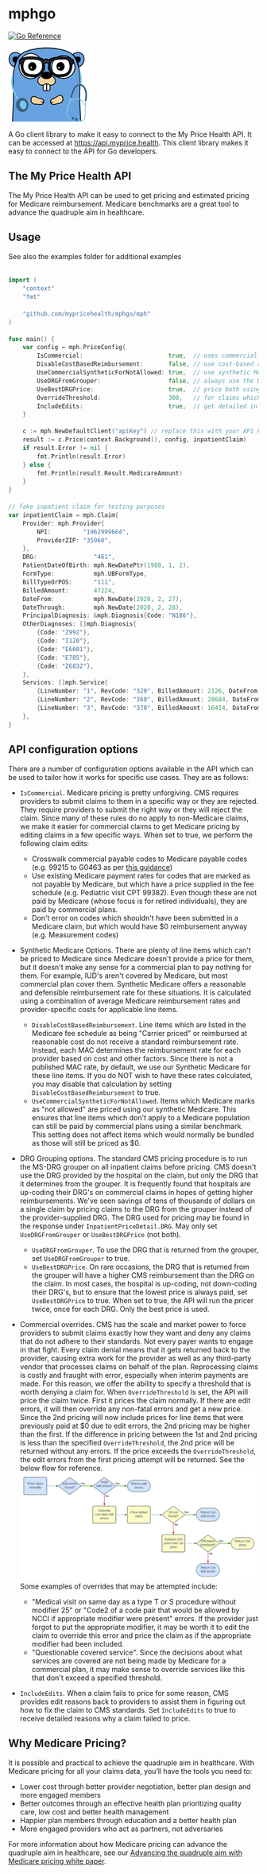 # mphgo

[![Go Reference](https://pkg.go.dev/badge/github.com/mypricehealth/mphgo.svg)](https://pkg.go.dev/github.com/mypricehealth/mphgo)

<img src="https://raw.githubusercontent.com/mypricehealth/mphgo/main/gopherdoc.png">

A Go client library to make it easy to connect to the My Price Health API. It can be accessed at https://api.myprice.health. This client library makes it easy to connect to the API for Go developers.

## The My Price Health API

The My Price Health API can be used to get pricing and estimated pricing for Medicare reimbursement. Medicare benchmarks are a great tool to advance the quadruple aim in healthcare.

## Usage

See also the examples folder for additional examples

```go

import (
	"context"
	"fmt"

	"github.com/mypricehealth/mphgo/mph"
)

func main() {
	var config = mph.PriceConfig{
		IsCommercial:                        true,  // uses commercial code crosswalks
		DisableCostBasedReimbursement:       false, // use cost-based reimbursement for MAC priced line-items
		UseCommercialSyntheticForNotAllowed: true,  // use synthetic Medicare for line items not allowed by Medicare, but which may still be paid by commercial plans
		UseDRGFromGrouper:                   false, // always use the DRG from the inpatient grouper (not applicable with UseBestDRGPrice set to true)
		UseBestDRGPrice:                     true,  // price both using the DRG supplied in the claim and the DRG from the grouper and return the lowest price
		OverrideThreshold:                   300,   // for claims which fail NCCI or other edit rules, override the errors up to this amount to get a price
		IncludeEdits:                        true,  // get detailed information from the code editor about why a claim failed
	}

	c := mph.NewDefaultClient("apiKey") // replace this with your API key
	result := c.Price(context.Background(), config, inpatientClaim)
	if result.Error != nil {
		fmt.Println(result.Error)
	} else {
		fmt.Println(result.Result.MedicareAmount)
	}
}

// fake inpatient claim for testing purposes
var inpatientClaim = mph.Claim{
	Provider: mph.Provider{
		NPI:         "1962999664",
		ProviderZIP: "35960",
	},
	DRG:                "461",
	PatientDateOfBirth: mph.NewDatePtr(1988, 1, 2),
	FormType:           mph.UBFormType,
	BillTypeOrPOS:      "111",
	BilledAmount:       47224,
	DateFrom:           mph.NewDate(2020, 2, 27),
	DateThrough:        mph.NewDate(2020, 2, 28),
	PrincipalDiagnosis: &mph.Diagnosis{Code: "N186"},
	OtherDiagnoses: []mph.Diagnosis{
		{Code: "Z992"},
		{Code: "I120"},
		{Code: "E6601"},
		{Code: "E785"},
		{Code: "Z6832"},
	},
	Services: []mph.Service{
		{LineNumber: "1", RevCode: "320", BilledAmount: 2126, DateFrom: mph.NewDate(2020, 2, 27), DateThrough: mph.NewDate(2020, 2, 27), ProcedureCode: "76000", Quantity: 1},
		{LineNumber: "2", RevCode: "360", BilledAmount: 28684, DateFrom: mph.NewDate(2020, 2, 27), DateThrough: mph.NewDate(2020, 2, 27), ProcedureCode: "36821", Quantity: 1},
		{LineNumber: "3", RevCode: "370", BilledAmount: 16414, DateFrom: mph.NewDate(2020, 2, 27), DateThrough: mph.NewDate(2020, 2, 27), ProcedureCode: "", Quantity: 48},
	},
}
```

## API configuration options

There are a number of configuration options available in the API which can be used to tailor how it works for specific use cases. They are as follows:

- `IsCommercial`. Medicare pricing is pretty unforgiving. CMS requires providers to submit claims to them in a specific way or they are rejected. They require providers to submit the right way or they will reject the claim. Since many of these rules do no apply to non-Medicare claims, we make it easier for commercial claims to get Medicare pricing by editing claims in a few specific ways. When set to true, we perform the following claim edits:

    - Crosswalk commercial payable codes to Medicare payable codes (e.g. 99215 to G0463 as per [this guidance](https://www.cms.gov/Regulations-and-Guidance/Guidance/Transmittals/Downloads/R2845CP.pdf))
    - Use existing Medicare payment rates for codes that are marked as not payable by Medicare, but which have a price supplied in the fee schedule (e.g. Pediatric visit CPT 99382). Even though these are not paid by Medicare (whose focus is for retired individuals), they are paid by commercial plans.
    - Don't error on codes which shouldn't have been submitted in a Medicare claim, but which would have $0 reimbursement anyway (e.g. Measurement codes)

- Synthetic Medicare Options. There are plenty of line items which can't be priced to Medicare since Medicare doesn't provide a price for them, but it doesn't make any sense for a commercial plan to pay nothing for them. For example, IUD's aren't covered by Medicare, but most commercial plan cover them. Synthetic Medicare offers a reasonable and defensible reimbursement rate for these situations. It is calculated using a combination of average Medicare reimbursement rates and provider-specific costs for applicable line items.
    - `DisableCostBasedReimbursement`. Line items which are listed in the Medicare fee schedule as being  "Carrier priced" or reimbursed at reasonable cost do not receive a standard reimbursement rate. Instead, each MAC determines the reimbursement rate for each provider based on cost and other factors. Since there is not a published MAC rate, by default, we use our Synthetic Medicare for these line items. If you do NOT wish to have these rates calculated, you may disable that calculation by setting `DisableCostBasedReimbursement` to true.
    - `UseCommercialSyntheticForNotAllowed`. Items which Medicare marks as "not allowed" are priced using our synthetic Medicare. This ensures that line items which don't apply to a Medicare population can still be paid by commercial plans using a similar benchmark. This setting does not affect items which would normally be bundled as those will still be priced as $0.

- DRG Grouping options. The standard CMS pricing procedure is to run the MS-DRG grouper on all inpatient claims before pricing. CMS doesn't use the DRG provided by the hospital on the claim, but only the DRG that it determines from the grouper. It is frequently found that hospitals are up-coding their DRG's on commercial claims in hopes of getting higher reimbursements. We've seen savings of tens of thousands of dollars on a single claim by pricing claims to the DRG from the grouper instead of the provider-supplied DRG. The DRG used for pricing may be found in the response under `InpatientPriceDetail.DRG`. May only set `UseDRGFromGrouper` or `UseBestDRGPrice` (not both).
    - `UseDRGFromGrouper`. To use the DRG that is returned from the grouper, set `UseDRGFromGrouper` to true. 
    - `UseBestDRGPrice`. On rare occasions, the DRG that is returned from the grouper will have a higher CMS reimbursement than the DRG on the claim. In most cases, the hospital is up-coding, not down-coding their DRG's, but to ensure that the lowest price is always paid, set `UseBestDRGPrice` to true. When set to true, the API will run the pricer twice, once for each DRG. Only the best price is used. 

- Commercial overrides. CMS has the scale and market power to force providers to submit claims exactly how they want and deny any claims that do not adhere to their standards. Not every payer wants to engage in that fight. Every claim denial means that it gets returned back to the provider, causing extra work for the provider as well as any third-party vendor that processes claims on behalf of the plan. Reprocessing claims is costly and fraught with error, especially when interim payments are made. For this reason, we offer the ability to specify a threshold that is worth denying a claim for. When `OverrideThreshold` is set, the API will price the claim twice. First it prices the claim normally. If there are edit errors, it will then override any non-fatal errors and get a new price. Since the 2nd pricing will now include prices for line items that were previously paid at $0 due to edit errors, the 2nd pricing may be higher than the first. If the difference in pricing between the 1st and 2nd pricing is less than the specified `OverrideThreshold`, the 2nd price will be returned without any errors. If the price exceeds the `OverrideThreshold`, the edit errors from the first pricing attempt will be returned. See the below flow for reference. ![Commercial override flow](overrideFlow.png "Commercial override flow") Some examples of overrides that may be attempted include:
    - "Medical visit on same day as a type T or S procedure without modifier 25" or "Code2 of a code pair that would be allowed by NCCI if appropriate modifier were present" errors. If the provider just forgot to put the appropriate modifier, it may be worth it to edit the claim to override this error and price the claim as if the appropriate modifier had been included.
    - "Questionable covered service". Since the decisions about what services are covered are not being made by Medicare for a commercial plan, it may make sense to override services like this that don't exceed a specified threshold.


- `IncludeEdits`. When a claim fails to price for some reason, CMS provides edit reasons back to providers to assist them in figuring out how to fix the claim to CMS standards. Set `IncludeEdits` to true to receive detailed reasons why a claim failed to price.

## Why Medicare Pricing?

It is possible and practical to achieve the quadruple aim in healthcare. With Medicare pricing for all your claims data, you’ll have the tools you need to:

- Lower cost through better provider negotiation, better plan design and more engaged members
- Better outcomes through an effective health plan prioritizing quality care, low cost and better health management
- Happier plan members through education and a better health plan
- More engaged providers who act as partners, not adversaries

For more information about how Medicare pricing can advance the quadruple aim in healthcare, see our [Advancing the quadruple aim with Medicare pricing white paper](https://myprice.health/Advancing%20the%20quadruple%20aim%20with%20Medicare%20pricing%20-%20v2.pdf).
